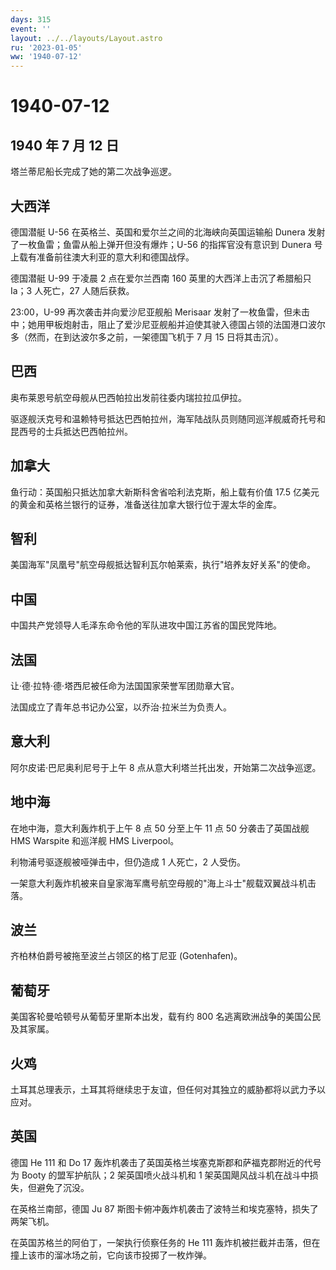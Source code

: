 ```yaml
---
days: 315
event: ''
layout: ../../layouts/Layout.astro
ru: '2023-01-05'
ww: '1940-07-12'
---
```


# 1940-07-12

## 1940 年 7 月 12 日

塔兰蒂尼船长完成了她的第二次战争巡逻。

## 大西洋

德国潜艇 U-56 在英格兰、英国和爱尔兰之间的北海峡向英国运输船 Dunera
发射了一枚鱼雷；鱼雷从船上弹开但没有爆炸；U-56 的指挥官没有意识到 Dunera
号上载有准备前往澳大利亚的意大利和德国战俘。

德国潜艇 U-99 于凌晨 2 点在爱尔兰西南 160 英里的大西洋上击沉了希腊船只
Ia；3 人死亡，27 人随后获救。

23:00，U-99 再次袭击并向爱沙尼亚舰船 Merisaar
发射了一枚鱼雷，但未击中；她用甲板炮射击，阻止了爱沙尼亚舰船并迫使其驶入德国占领的法国港口波尔多（然而，在到达波尔多之前，一架德国飞机于
7 月 15 日将其击沉）。

## 巴西

奥布莱恩号航空母舰从巴西帕拉出发前往委内瑞拉拉瓜伊拉。

驱逐舰沃克号和温赖特号抵达巴西帕拉州，海军陆战队员则随同巡洋舰威奇托号和昆西号的士兵抵达巴西帕拉州。

## 加拿大

鱼行动：英国船只抵达加拿大新斯科舍省哈利法克斯，船上载有价值 17.5
亿美元的黄金和英格兰银行的证券，准备送往加拿大银行位于渥太华的金库。

## 智利

美国海军"凤凰号"航空母舰抵达智利瓦尔帕莱索，执行"培养友好关系"的使命。

## 中国

中国共产党领导人毛泽东命令他的军队进攻中国江苏省的国民党阵地。

## 法国

让·德·拉特·德·塔西尼被任命为法国国家荣誉军团勋章大官。

法国成立了青年总书记办公室，以乔治·拉米兰为负责人。

## 意大利

阿尔皮诺·巴尼奥利尼号于上午 8 点从意大利塔兰托出发，开始第二次战争巡逻。

## 地中海

在地中海，意大利轰炸机于上午 8 点 50 分至上午 11 点 50 分袭击了英国战舰
HMS Warspite 和巡洋舰 HMS Liverpool。

利物浦号驱逐舰被哑弹击中，但仍造成 1 人死亡，2 人受伤。

一架意大利轰炸机被来自皇家海军鹰号航空母舰的"海上斗士"舰载双翼战斗机击落。

## 波兰

齐柏林伯爵号被拖至波兰占领区的格丁尼亚 (Gotenhafen)。

## 葡萄牙

美国客轮曼哈顿号从葡萄牙里斯本出发，载有约 800
名逃离欧洲战争的美国公民及其家属。

## 火鸡

土耳其总理表示，土耳其将继续忠于友谊，但任何对其独立的威胁都将以武力予以应对。

## 英国

德国 He 111 和 Do 17
轰炸机袭击了英国英格兰埃塞克斯郡和萨福克郡附近的代号为 Booty
的盟军护航队；2 架英国喷火战斗机和 1
架英国飓风战斗机在战斗中损失，但避免了沉没。

在英格兰南部，德国 Ju 87
斯图卡俯冲轰炸机袭击了波特兰和埃克塞特，损失了两架飞机。

在英国苏格兰的阿伯丁，一架执行侦察任务的 He 111
轰炸机被拦截并击落，但在撞上该市的溜冰场之前，它向该市投掷了一枚炸弹。